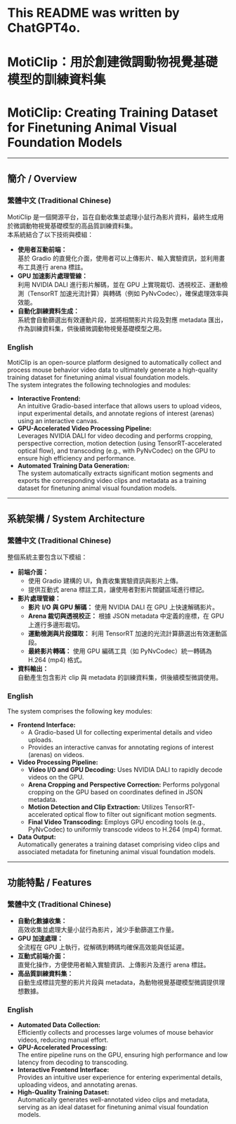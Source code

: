 # This README was written by ChatGPT4o.

# MotiClip：用於創建微調動物視覺基礎模型的訓練資料集  
# MotiClip: Creating Training Dataset for Finetuning Animal Visual Foundation Models

---

## 簡介 / Overview

### 繁體中文 (Traditional Chinese)
MotiClip 是一個開源平台，旨在自動收集並處理小鼠行為影片資料，最終生成用於微調動物視覺基礎模型的高品質訓練資料集。  
本系統結合了以下技術與模組：
- **使用者互動前端：**  
  基於 Gradio 的直覺化介面，使用者可以上傳影片、輸入實驗資訊，並利用畫布工具進行 arena 標註。
- **GPU 加速影片處理管線：**  
  利用 NVIDIA DALI 進行影片解碼，並在 GPU 上實現裁切、透視校正、運動檢測（TensorRT 加速光流計算）與轉碼（例如 PyNvCodec），確保處理效率與效能。
- **自動化訓練資料生成：**  
  系統會自動篩選出有效運動片段，並將相關影片片段及對應 metadata 匯出，作為訓練資料集，供後續微調動物視覺基礎模型之用。

### English
MotiClip is an open-source platform designed to automatically collect and process mouse behavior video data to ultimately generate a high-quality training dataset for finetuning animal visual foundation models.  
The system integrates the following technologies and modules:
- **Interactive Frontend:**  
  An intuitive Gradio-based interface that allows users to upload videos, input experimental details, and annotate regions of interest (arenas) using an interactive canvas.
- **GPU-Accelerated Video Processing Pipeline:**  
  Leverages NVIDIA DALI for video decoding and performs cropping, perspective correction, motion detection (using TensorRT-accelerated optical flow), and transcoding (e.g., with PyNvCodec) on the GPU to ensure high efficiency and performance.
- **Automated Training Data Generation:**  
  The system automatically extracts significant motion segments and exports the corresponding video clips and metadata as a training dataset for finetuning animal visual foundation models.

---

## 系統架構 / System Architecture

### 繁體中文 (Traditional Chinese)
整個系統主要包含以下模組：
- **前端介面：**  
  - 使用 Gradio 建構的 UI，負責收集實驗資訊與影片上傳。  
  - 提供互動式 arena 標註工具，讓使用者對影片關鍵區域進行標記。
- **影片處理管線：**  
  - **影片 I/O 與 GPU 解碼：** 使用 NVIDIA DALI 在 GPU 上快速解碼影片。  
  - **Arena 裁切與透視校正：** 根據 JSON metadata 中定義的座標，在 GPU 上進行多邊形裁切。  
  - **運動檢測與片段擷取：** 利用 TensorRT 加速的光流計算篩選出有效運動區段。  
  - **最終影片轉碼：** 使用 GPU 編碼工具（如 PyNvCodec）統一轉碼為 H.264 (mp4) 格式。
- **資料輸出：**  
  自動產生包含影片 clip 與 metadata 的訓練資料集，供後續模型微調使用。

### English
The system comprises the following key modules:
- **Frontend Interface:**  
  - A Gradio-based UI for collecting experimental details and video uploads.  
  - Provides an interactive canvas for annotating regions of interest (arenas) on videos.
- **Video Processing Pipeline:**  
  - **Video I/O and GPU Decoding:** Uses NVIDIA DALI to rapidly decode videos on the GPU.  
  - **Arena Cropping and Perspective Correction:** Performs polygonal cropping on the GPU based on coordinates defined in JSON metadata.  
  - **Motion Detection and Clip Extraction:** Utilizes TensorRT-accelerated optical flow to filter out significant motion segments.  
  - **Final Video Transcoding:** Employs GPU encoding tools (e.g., PyNvCodec) to uniformly transcode videos to H.264 (mp4) format.
- **Data Output:**  
  Automatically generates a training dataset comprising video clips and associated metadata for finetuning animal visual foundation models.

---

## 功能特點 / Features

### 繁體中文 (Traditional Chinese)
- **自動化數據收集：**  
  高效收集並處理大量小鼠行為影片，減少手動篩選工作量。
- **GPU 加速處理：**  
  全流程在 GPU 上執行，從解碼到轉碼均確保高效能與低延遲。
- **互動式前端介面：**  
  直覺化操作，方便使用者輸入實驗資訊、上傳影片及進行 arena 標註。
- **高品質訓練資料集：**  
  自動生成標註完整的影片片段與 metadata，為動物視覺基礎模型微調提供理想數據。

### English
- **Automated Data Collection:**  
  Efficiently collects and processes large volumes of mouse behavior videos, reducing manual effort.
- **GPU-Accelerated Processing:**  
  The entire pipeline runs on the GPU, ensuring high performance and low latency from decoding to transcoding.
- **Interactive Frontend Interface:**  
  Provides an intuitive user experience for entering experimental details, uploading videos, and annotating arenas.
- **High-Quality Training Dataset:**  
  Automatically generates well-annotated video clips and metadata, serving as an ideal dataset for finetuning animal visual foundation models.
